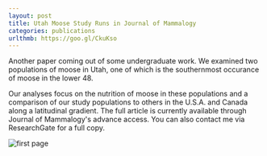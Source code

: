 ```yaml
---
layout: post
title: Utah Moose Study Runs in Journal of Mammalogy
categories: publications
urlthmb: https://goo.gl/CkuKso
---
```


Another paper coming out of some undergraduate work. We examined two populations of moose in Utah, one of which is the southernmost occurance of moose in the lower 48.

Our analyses focus on the nutrition of moose in these populations and a comparison of our study populations to others in the U.S.A. and Canada along a latitudinal gradient.
The full article is currently available through Journal of Mammalogy's advance access. You can also contact me via ResearchGate for a full copy.

![first page](https://goo.gl/cOrLWC)